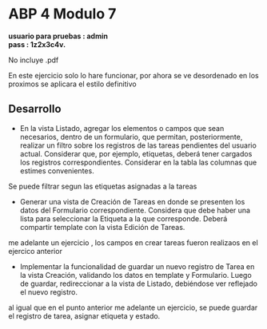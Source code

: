 <h1>ABP 4 Modulo 7</h1>

<b>usuario para pruebas : admin <br/>
pass : 1z2x3c4v.</b>

No incluye .pdf

En este ejercicio solo lo hare funcionar, por ahora se ve desordenado en los proximos se aplicara el estilo definitivo
<h2>Desarrollo</h2>

- En la vista Listado, agregar los elementos o campos que sean necesarios, dentro de un formulario,
que permitan, posteriormente, realizar un filtro sobre los registros de las tareas pendientes del
usuario actual. Considerar que, por ejemplo, etiquetas, deberá tener cargados los registros
correspondientes. Considerar en la tabla las columnas que estimes convenientes.

Se puede filtrar segun las etiquetas asignadas a la tareas

- Generar una vista de Creación de Tareas en donde se presenten los datos del Formulario
correspondiente. Considera que debe haber una lista para seleccionar la Etiqueta a la que
corresponde. Deberá compartir template con la vista Edición de Tareas.

me adelante un ejercicio , los campos en crear tareas fueron realizaos en el ejercico anterior 

- Implementar la funcionalidad de guardar un nuevo registro de Tarea en la vista Creación, validando
los datos en template y Formulario. Luego de guardar, redireccionar a la vista de Listado,
debiéndose ver reflejado el nuevo registro.

al igual que en el punto anterior me adelante un ejercicio, se puede guardar el registro de tarea, asignar etiqueta y estado.